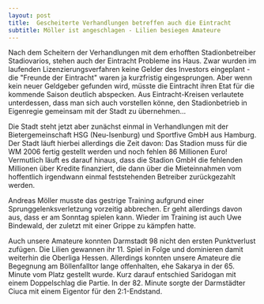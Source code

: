 ```yaml
---
layout: post
title:  Gescheiterte Verhandlungen betreffen auch die Eintracht
subtitle: Möller ist angeschlagen - Lilien besiegen Amateure
---
```


Nach dem Scheitern der Verhandlungen mit dem erhofften Stadionbetreiber Stadiovarios, stehen auch der Eintracht Probleme ins Haus. Zwar wurden im laufenden Lizenzierungsverfahren keine Gelder des Investors eingeplant - die "Freunde der Eintracht" waren ja kurzfristig eingesprungen. Aber wenn kein neuer Geldgeber gefunden wird, müsste die Eintracht ihren Etat für die kommende Saison deutlich abspecken. Aus Eintracht-Kreisen verlautete unterdessen, dass man sich auch vorstellen könne, den Stadionbetrieb in Eigenregie gemeinsam mit der Stadt zu übernehmen...

Die Stadt steht jetzt aber zunächst einmal in Verhandlungen mit der Bietergemeinschaft HSG (Neu-Isenburg) und Sportfive GmbH aus Hamburg. Der Stadt läuft hierbei allerdings die Zeit davon: Das Stadion muss für die WM 2006 fertig gestellt werden und noch fehlen 86 Millionen Euro! Vermutlich läuft es darauf hinaus, dass die Stadion GmbH die fehlenden Millionen über Kredite finanziert, die dann über die Mieteinnahmen vom hoffentlich irgendwann einmal feststehenden Betreiber zurückgezahlt werden.

Andreas Möller musste das gestrige Training aufgrund einer Sprunggelenksverletzung vorzeitig abbrechen. Er geht allerdings davon aus, dass er am Sonntag spielen kann. Wieder im Training ist auch Uwe Bindewald, der zuletzt mit einer Grippe zu kämpfen hatte.

Auch unsere Amateure konnten Darmstadt 98 nicht den ersten Punktverlust zufügen. Die Lilien gewannen ihr 11. Spiel in Folge und dominieren damit weiterhin die Oberliga Hessen. Allerdings konnten unsere Amateure die Begegnung am Böllenfalltor lange offenhalten, ehe Sakarya in der 65. Minute vom Platz gestellt wurde. Kurz darauf entschied Saridogan mit einem Doppelschlag die Partie. In der 82. Minute sorgte der Darmstädter Ciuca mit einem Eigentor für den 2:1-Endstand.
